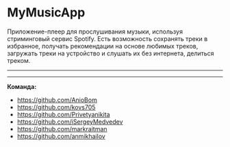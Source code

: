 # MyMusicApp

Приложение-плеер для прослушивания музыки, используя стриминговый сервис Spotify. Есть возможность сохранять треки в избранное, получать рекомендации на основе любимых треков, загружать треки на устройство и слушать их без интернета, делиться треком.

------------




------------


**Команда:**

- https://github.com/AnioBom
- https://github.com/kovs705
- https://github.com/Privetyanikita
- https://github.com/iSergeyMedvedev
- https://github.com/markraitman
- https://github.com/anmikhailov


